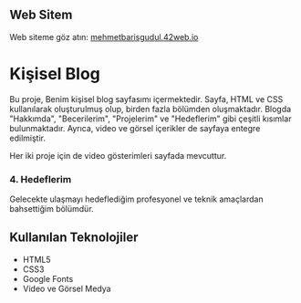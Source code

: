 ## Web Sitem

Web siteme göz atın: [mehmetbarisgudul.42web.io](http://mehmetbarisgudul.42web.io/)

# Kişisel Blog

Bu proje, Benim kişisel blog sayfasımı içermektedir. Sayfa, HTML ve CSS kullanılarak oluşturulmuş olup, birden fazla bölümden oluşmaktadır. Blogda "Hakkımda", "Becerilerim", "Projelerim" ve "Hedeflerim" gibi çeşitli kısımlar bulunmaktadır. Ayrıca, video ve görsel içerikler de sayfaya entegre edilmiştir.


Her iki proje için de video gösterimleri sayfada mevcuttur.

### 4. Hedeflerim
Gelecekte ulaşmayı hedeflediğim profesyonel ve teknik amaçlardan bahsettiğim bölümdür.

## Kullanılan Teknolojiler

- HTML5
- CSS3
- Google Fonts
- Video ve Görsel Medya





